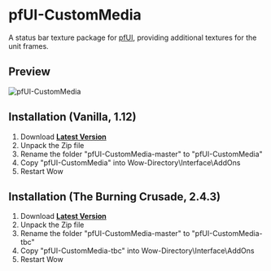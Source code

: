 # pfUI-CustomMedia

A status bar texture package for [pfUI](https://github.com/shagu/pfUI), providing additional textures for the unit frames.

## Preview

![pfUI-CustomMedia](https://i.imgur.com/Og1aHck.jpg)

## Installation (Vanilla, 1.12)
1. Download **[Latest Version](https://github.com/mrrosh/pfUI-CustomMedia/archive/master.zip)**
2. Unpack the Zip file
3. Rename the folder "pfUI-CustomMedia-master" to "pfUI-CustomMedia"
4. Copy "pfUI-CustomMedia" into Wow-Directory\Interface\AddOns
5. Restart Wow

## Installation (The Burning Crusade, 2.4.3)
1. Download **[Latest Version](https://github.com/mrrosh/pfUI-CustomMedia/archive/master.zip)**
2. Unpack the Zip file
3. Rename the folder "pfUI-CustomMedia-master" to "pfUI-CustomMedia-tbc"
4. Copy "pfUI-CustomMedia-tbc" into Wow-Directory\Interface\AddOns
5. Restart Wow

